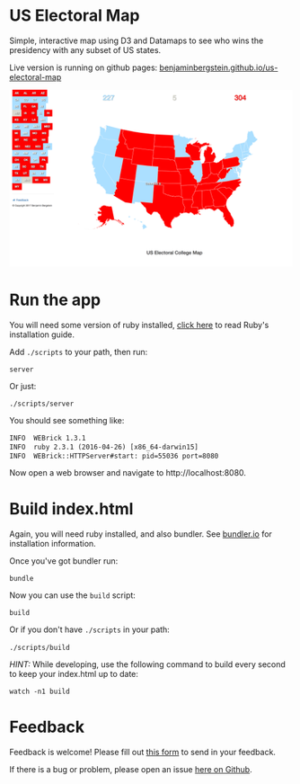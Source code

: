 # US Electoral Map

Simple, interactive map using D3 and Datamaps to see who wins the presidency with any subset of US states.

Live version is running on github pages: [benjaminbergstein.github.io/us-electoral-map](http://benastan.github.io/us-electoral-map)

<img src="docs/screenshot.png" />

# Run the app

You will need some version of ruby installed, [click here](https://www.ruby-lang.org/en/documentation/installation/) to read Ruby's installation guide.

Add `./scripts` to your path, then run:

```
server
```

Or just:

```
./scripts/server
```

You should see something like:

```
INFO  WEBrick 1.3.1
INFO  ruby 2.3.1 (2016-04-26) [x86_64-darwin15]
INFO  WEBrick::HTTPServer#start: pid=55036 port=8080
```

Now open a web browser and navigate to http://localhost:8080.

# Build index.html

Again, you will need ruby installed, and also bundler. See [bundler.io](http://bundler.io/) for installation information.

Once you've got bundler run:

```
bundle
```

Now you can use the `build` script:

```
build
```

Or if you don't have `./scripts` in your path:

`./scripts/build`

_HINT:_ While developing, use the following command to build every second to keep your index.html up to date:
 
 ```
 watch -n1 build
 ```

# Feedback

Feedback is welcome! Please fill out [this form](https://goo.gl/forms/THky9dqIPI9AezJb2) to send in your feedback.

If there is a bug or problem, please open an issue [here on Github](https://github.com/benastan/us-electoral-map/issues).
 
